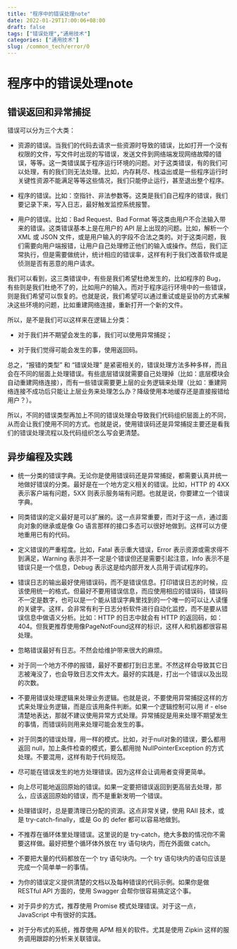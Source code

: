 ```yaml
---
title: "程序中的错误处理note"
date: 2022-01-29T17:00:06+08:00
draft: false
tags: ["错误处理","通用技术"]
categories: ["通用技术"]
slug: /common_tech/error/0
---
```


# 程序中的错误处理note

## 错误返回和异常捕捉

错误可以分为三个大类：

- 资源的错误。当我们的代码去请求一些资源时导致的错误，比如打开一个没有权限的文件，写文件时出现的写错误，发送文件到网络端发现网络故障的错误，等等。这一类错误属于程序运行环境的问题。对于这类错误，有的我们可以处理，有的我们则无法处理。比如，内存耗尽、栈溢出或是一些程序运行时关键性资源不能满足等等这些情况，我们只能停止运行，甚至退出整个程序。

- 程序的错误。比如：空指针、非法参数等。这类是我们自己程序的错误，我们要记录下来，写入日志，最好触发监控系统报警。

- 用户的错误。比如：Bad Request、Bad Format 等这类由用户不合法输入带来的错误。这类错误基本上是在用户的 API 层上出现的问题。比如，解析一个 XML 或 JSON 文件，或是用户输入的字段不合法之类的。对于这类问题，我们需要向用户端报错，让用户自己处理修正他们的输入或操作。然后，我们正常执行，但是需要做统计，统计相应的错误率，这样有利于我们改善软件或是侦测是否有恶意的用户请求。


我们可以看到，这三类错误中，有些是我们希望杜绝发生的，比如程序的 Bug，有些则是我们杜绝不了的，比如用户的输入。而对于程序运行环境中的一些错误，则是我们希望可以恢复的。也就是说，我们希望可以通过重试或是妥协的方式来解决这些环境的问题，比如重建网络连接，重新打开一个新的文件。

所以，是不是我们可以这样来在逻辑上分类：

- 对于我们并不期望会发生的事，我们可以使用异常捕捉；

- 对于我们觉得可能会发生的事，使用返回码。


总之，“报错的类型” 和 “错误处理” 是紧密相关的，错误处理方法多种多样，而且会在不同的层面上处理错误。有些底层错误就需要自己处理掉（比如：底层模块会自动重建网络连接），而有一些错误需要更上层的业务逻辑来处理（比如：重建网络连接不成功后只能让上层业务来处理怎么办？降级使用本地缓存还是直接报错给用户？）。

所以，不同的错误类型再加上不同的错误处理会导致我们代码组织层面上的不同，从而会让我们使用不同的方式。也就是说，使用错误码还是异常捕捉主要还是看我们的错误处理流程以及代码组织怎么写会更清楚。

## 异步编程及实践

- 统一分类的错误字典。无论你是使用错误码还是异常捕捉，都需要认真并统一地做好错误的分类。最好是在一个地方定义相关的错误。比如，HTTP 的 4XX 表示客户端有问题，5XX 则表示服务端有问题。也就是说，你要建立一个错误字典。

- 同类错误的定义最好是可以扩展的。这一点非常重要，而对于这一点，通过面向对象的继承或是像 Go 语言那样的接口多态可以很好地做到。这样可以方便地重用已有的代码。

- 定义错误的严重程度。比如，Fatal 表示重大错误，Error 表示资源或需求得不到满足，Warning 表示并不一定是个错误但还是需要引起注意，Info 表示不是错误只是一个信息，Debug 表示这是给内部开发人员用于调试程序的。

- 错误日志的输出最好使用错误码，而不是错误信息。打印错误日志的时候，应该使用统一的格式。但最好不要用错误信息，而应使用相应的错误码，错误码不一定是数字，也可以是一个能从错误字典里找到的一个唯一的可以让人读懂的关键字。这样，会非常有利于日志分析软件进行自动化监控，而不是要从错误信息中做语义分析。比如：HTTP 的日志中就会有 HTTP 的返回码，如：404。但我更推荐使用像PageNotFound这样的标识，这样人和机器都很容易处理。

- 忽略错误最好有日志。不然会给维护带来很大的麻烦。

- 对于同一个地方不停的报错，最好不要都打到日志里。不然这样会导致其它日志被淹没了，也会导致日志文件太大。最好的实践是，打出一个错误以及出现的次数。

- 不要用错误处理逻辑来处理业务逻辑。也就是说，不要使用异常捕捉这样的方式来处理业务逻辑，而是应该用条件判断。如果一个逻辑控制可以用 if - else 清楚地表达，那就不建议使用异常方式处理。异常捕捉是用来处理不期望发生的事情，而错误码则用来处理可能会发生的事。

- 对于同类的错误处理，用一样的模式。比如，对于null对象的错误，要么都用返回 null，加上条件检查的模式，要么都用抛 NullPointerException 的方式处理。不要混用，这样有助于代码规范。

- 尽可能在错误发生的地方处理错误。因为这样会让调用者变得更简单。

- 向上尽可能地返回原始的错误。如果一定要把错误返回到更高层去处理，那么，应该返回原始的错误，而不是重新发明一个错误。

- 处理错误时，总是要清理已分配的资源。这点非常关键，使用 RAII 技术，或是 try-catch-finally，或是 Go 的 defer 都可以容易地做到。

- 不推荐在循环体里处理错误。这里说的是 try-catch，绝大多数的情况你不需要这样做。最好把整个循环体外放在 try 语句块内，而在外面做 catch。

- 不要把大量的代码都放在一个 try 语句块内。一个 try 语句块内的语句应该是完成一个简单单一的事情。

- 为你的错误定义提供清楚的文档以及每种错误的代码示例。如果你是做 RESTful API 方面的，使用 Swagger 会帮你很容易搞定这个事。

- 对于异步的方式，推荐使用 Promise 模式处理错误。对于这一点，JavaScript 中有很好的实践。

- 对于分布式的系统，推荐使用 APM 相关的软件。尤其是使用 Zipkin 这样的服务调用跟踪的分析来关联错误。

